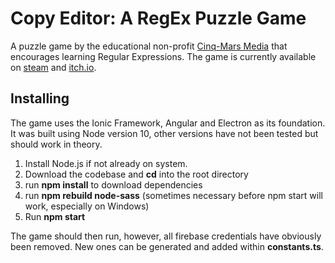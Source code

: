 # Copy Editor: A RegEx Puzzle Game

A puzzle game by the educational non-profit [Cinq-Mars Media](https://cinqmarsmedia.com) that encourages learning Regular Expressions. The game is currently available on [steam](https://store.steampowered.com/app/1489660/Copy_Editor_A_RegEx_Puzzle/) and [itch.io](https://cinqmarsmedia.itch.io/copyeditor).

## Installing

The game uses the Ionic Framework, Angular and Electron as its foundation. It was built using Node version 10, other versions have not been tested but should work in theory. 

1) Install Node.js if not already on system.
2) Download the codebase and **cd** into the root directory
3) run **npm install** to download dependencies
4) run **npm rebuild node-sass** (sometimes necessary before npm start will work, especially on Windows)
5) Run **npm start** 

The game should then run, however, all firebase credentials have obviously been removed. New ones can be generated and added within **constants.ts**. 



